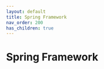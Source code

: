 ```yaml
---
layout: default
title: Spring Framework
nav_order: 200
has_children: true
---
```


# Spring Framework